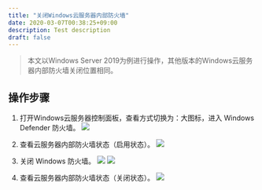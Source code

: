 ```yaml
---
title: "关闭Windows云服务器内部防火墙"
date: 2020-03-07T00:38:25+09:00
description: Test description
draft: false
---
```


> 本文以Windows Server 2019为例进行操作，其他版本的Windows云服务器内部防火墙关闭位置相同。

## 操作步骤

1. 打开Windows云服务器控制面板，查看方式切换为：大图标，进入 Windows Defender 防火墙。
   ![](../../../_images/close_firewall_1.png)

2. 查看云服务器内部防火墙状态（启用状态）。
   ![](../../../_images/close_firewall_2.png)

3. 关闭 Windows 防火墙。
   ![](../../../_images/close_firewall_3.png)
   ![](../../../_images/close_firewall_4.png)

4. 查看云服务器内部防火墙状态（关闭状态）。
   ![](../../../_images/close_firewall_5.png)